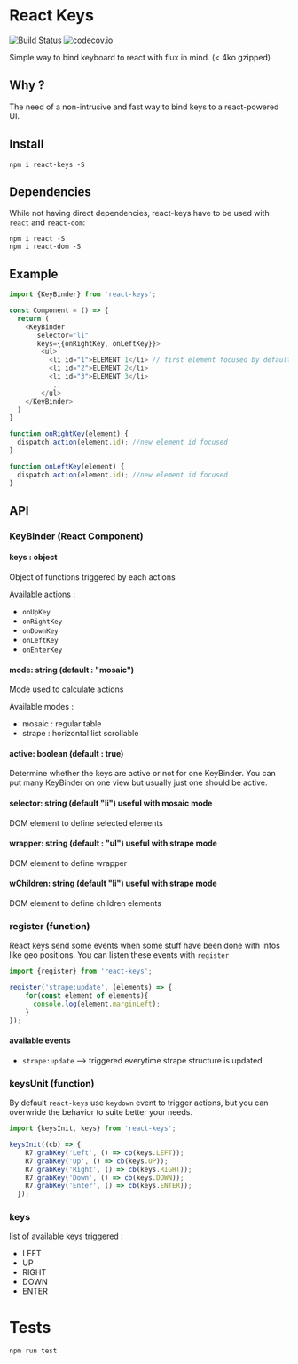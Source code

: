 # React Keys

[![Build Status](https://travis-ci.org/canalplus/react-keys.svg?branch=master)](https://travis-ci.org/canalplus/react-keys)
[![codecov.io](https://codecov.io/github/canalplus/react-keys/coverage.svg?branch=master)](https://codecov.io/github/canalplus/react-keys?branch=master)

Simple way to bind keyboard to react with flux in mind. (< 4ko gzipped)

## Why ?

The need of a non-intrusive and fast way to bind keys to a react-powered UI.

## Install

`npm i react-keys -S`

## Dependencies

While not having direct dependencies, react-keys have to be used with `react` and `react-dom`:

```javscript
npm i react -S
npm i react-dom -S
```

## Example

```javascript
import {KeyBinder} from 'react-keys';

const Component = () => {
  return (
    <KeyBinder
       selector="li"
       keys={{onRightKey, onLeftKey}}>
        <ul>
          <li id="1">ELEMENT 1</li> // first element focused by default
          <li id="2">ELEMENT 2</li>
          <li id="3">ELEMENT 3</li>
          ...
        </ul>
    </KeyBinder>
  )
}

function onRightKey(element) {
  dispatch.action(element.id); //new element id focused
}

function onLeftKey(element) {
  dispatch.action(element.id); //new element id focused
}
```

## API

### KeyBinder (React Component)

#### keys : object

Object of functions triggered by each actions

Available actions :
+ `onUpKey`
+ `onRightKey`
+ `onDownKey`
+ `onLeftKey`
+ `onEnterKey`

#### mode: string (default : "mosaic")

Mode used to calculate actions

Available modes :
+ mosaic : regular table
+ strape : horizontal list scrollable

#### active: boolean (default : true)

Determine whether the keys are active or not for one KeyBinder. You can put many KeyBinder on one view but usually just one should be active.

#### selector: string  (default "li") useful with mosaic mode

DOM element to define selected elements

#### wrapper: string (default : "ul") useful with strape mode

DOM element to define wrapper

#### wChildren: string  (default "li") useful with strape mode

DOM element to define children elements

### register (function)

React keys send some events when some stuff have been done with infos like geo positions. You can listen these events with `register`

```javascript
import {register} from 'react-keys';

register('strape:update', (elements) => {
    for(const element of elements){
      console.log(element.marginLeft);
    }
});
```

#### available events

+ `strape:update` --> triggered everytime strape structure is updated

### keysUnit (function)

By default `react-keys` use `keydown` event to trigger actions, but you can overwride the behavior to suite better your needs.

```javascript
import {keysInit, keys} from 'react-keys';

keysInit((cb) => {
    R7.grabKey('Left', () => cb(keys.LEFT));
    R7.grabKey('Up', () => cb(keys.UP));
    R7.grabKey('Right', () => cb(keys.RIGHT));
    R7.grabKey('Down', () => cb(keys.DOWN));
    R7.grabKey('Enter', () => cb(keys.ENTER));
  });
```

### keys

list of available keys triggered :
+ LEFT
+ UP
+ RIGHT
+ DOWN
+ ENTER

# Tests

`npm run test`
